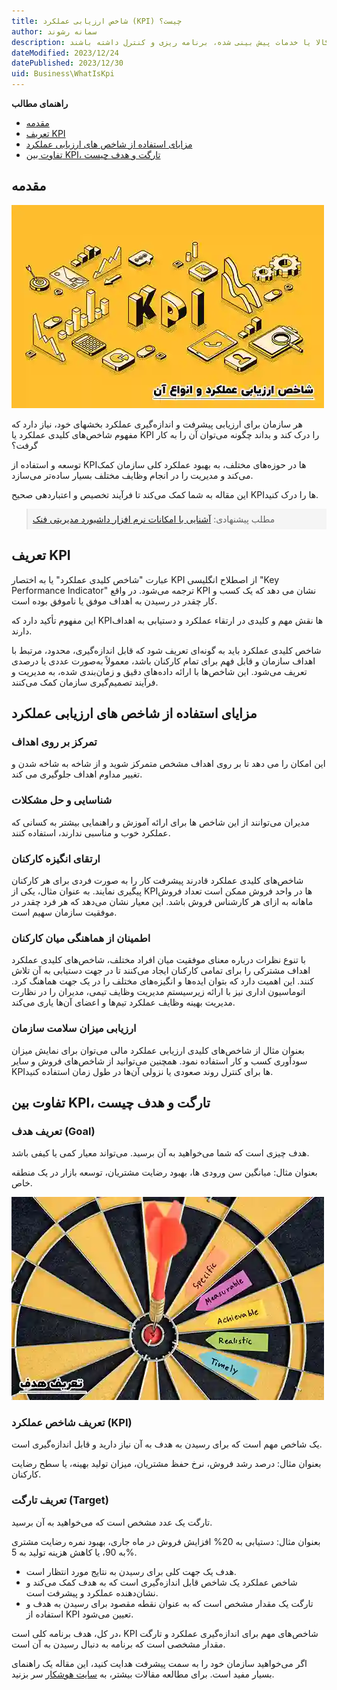 ```yaml
---
title: شاخص ارزیابی عملکرد (KPI) چیست؟
author: سمانه رشوند
description: سربرنامه تولید یک ابزار مهم در مدیریت تولید و پروژه‌های صنعتی است که به تیم‌های تولید کمک می‌کند تا به طور مؤثر و کارآمد برای تولید کالا یا خدمات پیش بینی شده، برنامه ریزی و کنترل داشته باشند.
dateModified: 2023/12/24
datePublished: 2023/12/30
uid: Business\WhatIsKpi
---
```

**راهنمای مطالب**
- [مقدمه](#مقدمه)
- [تعریف KPI](#تعریف-kpi)
- [مزایای استفاده از شاخص های ارزیابی عملکرد](#مزایای-استفاده-از-شاخص-های-ارزیابی-عملکرد)
- [تفاوت بین KPI، تارگت و هدف چیست](#تفاوت-بین-kpi،-تارگت-و-هدف-چیست)

## مقدمه

![شاخص ارزیابی عملکرد (KPI) چیست؟](./Images/WhatIsKpi.webp)

هر سازمان برای ارزیابی پیشرفت و اندازه‌گیری عملکرد بخشهای خود، نیاز دارد که مفهوم شاخص‌های کلیدی عملکرد یا KPI را درک کند و بداند چگونه می‌توان آن را به کار گرفت؟

توسعه و استفاده از KPIها در حوزه‌های مختلف، به بهبود عملکرد کلی سازمان کمک می‌کند و مدیریت را در انجام وظایف مختلف بسیار ساده‌تر می‌سازد.

این مقاله به شما کمک می‌کند تا فرآیند تخصیص و اعتباردهی صحیح KPIها را درک کنید.

<blockquote style="background-color:#f5f5f5; padding:0.5rem">
مطلب پیشنهادی: <a href="https://www.hooshkar.com/Software/Fennec/Module/Dashboard" target="_blank">آشنایی با امکانات نرم افزار داشبورد مدیریتی فنک
</a></blockquote>

## تعریف KPI
عبارت "شاخص کلیدی عملکرد" یا به اختصار KPI از اصطلاح انگلیسی "Key Performance Indicator" ترجمه می‌شود. در واقع KPI نشان می دهد که یک کسب و کار چقدر در رسیدن به اهداف موفق یا ناموفق بوده است.

این مفهوم تأکید دارد که KPIها نقش مهم و کلیدی در ارتقاء عملکرد و دستیابی به اهداف دارند.

شاخص کلیدی عملکرد باید به گونه‌ای تعریف شود که قابل اندازه‌گیری، محدود، مرتبط با اهداف سازمان و قابل فهم برای تمام کارکنان باشد، معمولاً به‌صورت عددی یا درصدی تعریف می‌شود. این شاخص‌ها با ارائه داده‌های دقیق و زمان‌بندی شده، به مدیریت و فرآیند تصمیم‌گیری سازمان کمک می‌کنند.

## مزایای استفاده از شاخص های ارزیابی عملکرد

### تمرکز بر روی اهداف
این امکان را می دهد تا بر روی اهداف مشخص متمرکز شوید و از شاخه به شاخه شدن و تغییر مداوم اهداف جلوگیری می کند.

### شناسایی و حل مشکلات
مدیران می‌توانند از این شاخص ها برای ارائه آموزش و راهنمایی بیشتر به کسانی که عملکرد خوب و مناسبی ندارند، استفاده کنند.

### ارتقای انگیزه کارکنان
شاخص‌های کلیدی عملکرد قادرند پیشرفت کار را به صورت فردی برای هر کارکنان پیگیری نمایند. به عنوان مثال، یکی از KPIها در واحد فروش ممکن است تعداد فروش ماهانه به ازای هر کارشناس فروش باشد. این معیار نشان می‌دهد که هر فرد چقدر در موفقیت سازمان سهیم است.

### اطمینان از هماهنگی میان کارکنان
با تنوع نظرات درباره معنای موفقیت میان افراد مختلف، شاخص‌های کلیدی عملکرد اهداف مشترکی را برای تمامی کارکنان ایجاد می‌کنند تا در جهت دستیابی به آن تلاش کنند. این اهمیت دارد که بتوان ایده‌ها و انگیزه‌های مختلف را در یک جهت هماهنگ کرد. اتوماسیون اداری نیز با ارائه زیرسیستم مدیریت وظایف تیمی، مدیران را در نظارت مدیریت بهینه وظایف عملکرد تیم‌ها و اعضای آن‌ها یاری می‌کند.

### ارزیابی میزان سلامت سازمان
بعنوان مثال از شاخص‌های کلیدی ارزیابی عملکرد مالی می‌توان برای نمایش میزان سودآوری کسب و کار استفاده نمود. همچنین می‌توانید از شاخص‌های فروش و سایر KPIها برای کنترل روند صعودی یا نزولی آن‌ها در طول زمان استفاده کنید.

## تفاوت بین KPI، تارگت و هدف چیست

### تعریف هدف (Goal)
هدف چیزی است که شما می‌خواهید به آن برسید. می‌تواند معیار کمی یا کیفی باشد.

بعنوان مثال: میانگین سن ورودی ها، بهبود رضایت مشتریان، توسعه بازار در یک منطقه خاص.

![تعریف هدف](./Images/Goal.webp)

### تعریف شاخص عملکرد (KPI)
یک شاخص مهم است که برای رسیدن به هدف به آن نیاز دارید و قابل اندازه‌گیری است.

بعنوان مثال: درصد رشد فروش، نرخ حفظ مشتریان، میزان تولید بهینه، یا سطح رضایت کارکنان.

### تعریف تارگت (Target)
تارگت یک عدد مشخص است که می‌خواهید به آن برسید.

بعنوان مثال: دستیابی به 20% افزایش فروش در ماه جاری، بهبود نمره رضایت مشتری به 90، یا کاهش هزینه تولید به 5%.

   - هدف یک جهت کلی برای رسیدن به نتایج مورد انتظار است.
   - شاخص عملکرد یک شاخص قابل اندازه‌گیری‌ است که به هدف کمک می‌کند و نشان‌دهنده عملکرد و پیشرفت است.
   - تارگت یک مقدار مشخص است که به عنوان نقطه مقصود برای رسیدن به هدف و استفاده از KPI تعیین می‌شود.

در کل، هدف برنامه کلی است، KPI شاخص‌های مهم برای اندازه‌گیری عملکرد و تارگت مقدار مشخصی است که برنامه به دنبال رسیدن به آن است.

اگر می‌خواهید سازمان خود را به سمت پیشرفت هدایت کنید، این مقاله یک راهنمای بسیار مفید است. برای مطالعه مقالات بیشتر، به <a href="https://www.hooshkar.com" target="_blank">سایت هوشکار</a> سر بزنید.